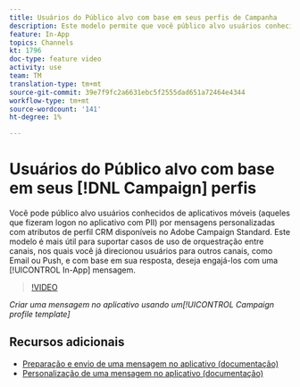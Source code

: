 ```yaml
---
title: Usuários do Público alvo com base em seus perfis de Campanha
description: Este modelo permite que você público alvo usuários conhecidos de aplicativos móveis com mensagens personalizadas com atributos de perfil CRM disponíveis no Adobe Campaign Standard (ACS).
feature: In-App
topics: Channels
kt: 1796
doc-type: feature video
activity: use
team: TM
translation-type: tm+mt
source-git-commit: 39e7f9fc2a6631ebc5f2555dad651a72464e4344
workflow-type: tm+mt
source-wordcount: '141'
ht-degree: 1%

---
```



# Usuários do Público alvo com base em seus [!DNL Campaign] perfis

Você pode público alvo usuários conhecidos de aplicativos móveis (aqueles que fizeram logon no aplicativo com PII) por mensagens personalizadas com atributos de perfil CRM disponíveis no Adobe Campaign Standard. Este modelo é mais útil para suportar casos de uso de orquestração entre canais, nos quais você já direcionou usuários para outros canais, como Email ou Push, e com base em sua resposta, deseja engajá-los com uma [!UICONTROL In-App] mensagem.

>[!VIDEO](https://video.tv.adobe.com/v/26200?quality=12)

*Criar uma mensagem no aplicativo usando um[!UICONTROL Campaign profile template]*

## Recursos adicionais

* [Preparação e envio de uma mensagem no aplicativo (documentação)](https://docs.adobe.com/content/help/en/campaign-standard/using/communication-channels/in-app-messaging/preparing-and-sending-an-in-app-message.html)
* [Personalização de uma mensagem no aplicativo (documentação)](https://docs.adobe.com/content/help/en/campaign-standard/using/communication-channels/in-app-messaging/customizing-an-in-app-message.html)
